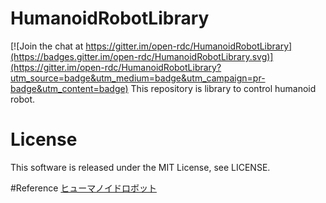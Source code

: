 # HumanoidRobotLibrary

[![Join the chat at https://gitter.im/open-rdc/HumanoidRobotLibrary](https://badges.gitter.im/open-rdc/HumanoidRobotLibrary.svg)](https://gitter.im/open-rdc/HumanoidRobotLibrary?utm_source=badge&utm_medium=badge&utm_campaign=pr-badge&utm_content=badge)
This repository is library to control humanoid robot.  

# License
This software is released under the MIT License, see LICENSE.  

#Reference
[ヒューマノイドロボット](http://shop.ohmsha.co.jp/shop/shopdetail.html?brandcode=000000002604&search=4-274-20058-2&sort=)
